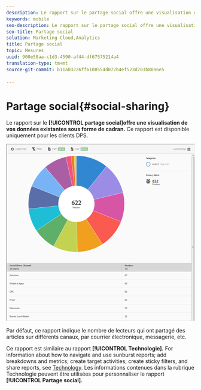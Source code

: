 ```yaml
---
description: Le rapport sur le partage social offre une visualisation de vos données existantes sous forme de cadran. This report is available to Digital Publishing Suites (DPS) customers only.
keywords: mobile
seo-description: Le rapport sur le partage social offre une visualisation de vos données existantes sous forme de cadran. This report is available to Digital Publishing Suites (DPS) customers only.
seo-title: Partage social
solution: Marketing Cloud,Analytics
title: Partage social
topic: Mesures
uuid: 900e58aa-c1d3-4590-af44-df67575214a4
translation-type: tm+mt
source-git-commit: b11a03226ff6100554d072b4ef523d703b80a6e5

---
```



# Partage social{#social-sharing}

Le rapport sur le **[!UICONTROL partage social]offre une visualisation de vos données existantes sous forme de cadran.** Ce rapport est disponible uniquement pour les clients DPS.

![](assets/dps_social_share.png)

Par défaut, ce rapport indique le nombre de lecteurs qui ont partagé des articles sur différents canaux, par courrier électronique, messagerie, etc.

Ce rapport est similaire au rapport **[!UICONTROL Technologie].** For information about how to navigate and use sunburst reports; add breakdowns and metrics; create target activities; create sticky filters, and share reports, see [Technology](//help/using/usage/reports-technology.md). Les informations contenues dans la rubrique Technologie peuvent être utilisées pour personnaliser le rapport **[!UICONTROL Partage social].**
